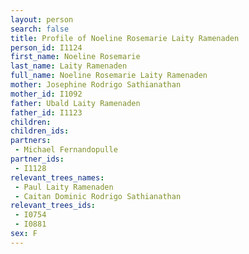 ```yaml
---
layout: person
search: false
title: Profile of Noeline Rosemarie Laity Ramenaden
person_id: I1124
first_name: Noeline Rosemarie
last_name: Laity Ramenaden
full_name: Noeline Rosemarie Laity Ramenaden
mother: Josephine Rodrigo Sathianathan
mother_id: I1092
father: Ubald Laity Ramenaden
father_id: I1123
children:
children_ids:
partners:
 - Michael Fernandopulle
partner_ids:
 - I1128
relevant_trees_names:
 - Paul Laity Ramenaden
 - Caitan Dominic Rodrigo Sathianathan
relevant_trees_ids:
 - I0754
 - I0881
sex: F
---
```


